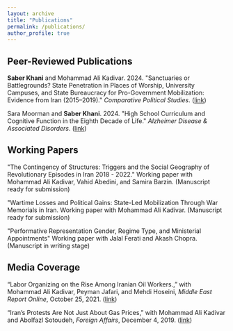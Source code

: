 ```yaml
---
layout: archive
title: "Publications"
permalink: /publications/
author_profile: true
---
```


## Peer-Reviewed Publications

**Saber Khani** and Mohammad Ali Kadivar. 2024. "Sanctuaries or Battlegrounds? State Penetration in Places of Worship, University Campuses, and State Bureaucracy for Pro-Government Mobilization: Evidence from Iran (2015–2019)." _Comparative Political Studies_. ([link](https://doi.org/10.1177/00104140231194914))

Sara Moorman and **Saber Khani**. 2024. "High School Curriculum and Cognitive Function in the Eighth Decade of Life." _Alzheimer Disease & Associated Disorders_. ([link](https://pubmed.ncbi.nlm.nih.gov/39113207/))



## Working Papers

"The Contingency of Structures: Triggers and the Social Geography of Revolutionary Episodes in Iran 2018 - 2022." Working paper with Mohammad Ali Kadivar, Vahid Abedini, and Samira Barzin. (Manuscript ready for submission)

"Wartime Losses and Political Gains: State-Led Mobilization Through War Memorials in Iran. Working paper with Mohammad Ali Kadivar. (Manuscript ready for submission)


"Performative Representation Gender, Regime Type, and Ministerial Appointments" Working paper with Jalal Ferati and Akash Chopra. (Manuscript in writing stage)


## Media Coverage

“Labor Organizing on the Rise Among Iranian Oil Workers.,” with Mohammad Ali Kadivar, Peyman Jafari, and Mehdi Hoseini, _Middle East Report Online_, October 25, 2021. ([link](https://merip.org/2021/08/labor-organizing-on-the-rise-among-iranian-oil-workers/))


“Iran’s Protests Are Not Just About Gas Prices,” with Mohammad Ali Kadivar and Abolfazl Sotoudeh, _Foreign Affairs_, December 4, 2019. ([link](https://www.foreignaffairs.com/articles/iran/2019-12-04/irans-protests-are-not-just-about-gas-prices))

